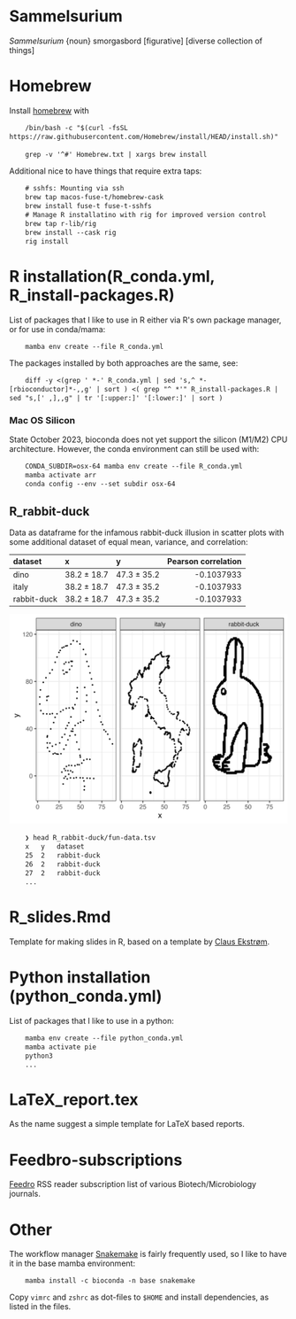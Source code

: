 # Sammelsurium

*Sammelsurium* {noun} smorgasbord [figurative] [diverse collection of things]

# Homebrew

Install [homebrew](https://brew.sh/) with

        /bin/bash -c "$(curl -fsSL https://raw.githubusercontent.com/Homebrew/install/HEAD/install.sh)"

        grep -v '^#' Homebrew.txt | xargs brew install

Additional nice to have things that require extra taps:

        # sshfs: Mounting via ssh
        brew tap macos-fuse-t/homebrew-cask
        brew install fuse-t fuse-t-sshfs
        # Manage R installatino with rig for improved version control
        brew tap r-lib/rig
        brew install --cask rig
        rig install



# R installation(R_conda.yml, R_install-packages.R)

List of packages that I like to use in R either via R's own package manager, or
for use in conda/mama:

        mamba env create --file R_conda.yml

The packages installed by both approaches are the same, see:

        diff -y <(grep ' *-' R_conda.yml | sed 's,^ *- [rbioconductor]*-,,g' | sort ) <( grep "^ *'" R_install-packages.R | sed "s,[' ,],,g" | tr '[:upper:]' '[:lower:]' | sort )







### Mac OS Silicon

State October 2023, bioconda does not yet support the silicon (M1/M2) CPU
architecture. However, the conda environment can still be used with:

        CONDA_SUBDIR=osx-64 mamba env create --file R_conda.yml
        mamba activate arr
        conda config --env --set subdir osx-64

## R_rabbit-duck

Data as dataframe for the infamous rabbit-duck illusion in scatter plots with some additional dataset of equal mean, variance, and correlation:

|dataset     |x           |y           | Pearson correlation|
|:-----------|:-----------|:-----------|-------------------:|
|dino        |38.2 ± 18.7 |47.3 ± 35.2 |          -0.1037933|
|italy       |38.2 ± 18.7 |47.3 ± 35.2 |          -0.1037933|
|rabbit-duck |38.2 ± 18.7 |47.3 ± 35.2 |          -0.1037933|

![Scatter plot to show rabbit duck illusion](R_rabbit-duck/fun-data.jpg)

        ❯ head R_rabbit-duck/fun-data.tsv
        x	y	dataset
        25	2	rabbit-duck
        26	2	rabbit-duck
        27	2	rabbit-duck
        ...


# R_slides.Rmd

Template for making slides in R, based on a template by [Claus Ekstrøm](https://publichealth.ku.dk/staff/?pure=en/persons/114029).

# Python installation (python_conda.yml)

List of packages that I like to use in a python:

        mamba env create --file python_conda.yml
        mamba activate pie
        python3
        ...

# LaTeX_report.tex

As the name suggest a simple template for LaTeX based reports.


# Feedbro-subscriptions

[Feedro](https://nodetics.com/feedbro/) RSS reader subscription list of 
various Biotech/Microbiology journals.

# Other 

The workflow manager [Snakemake](https://snakemake.readthedocs.io/en/stable/) is
fairly frequently used, so I like to have it in the base mamba environment:

        mamba install -c bioconda -n base snakemake

Copy `vimrc` and `zshrc` as dot-files to `$HOME` and install dependencies, as
listed in the files.
